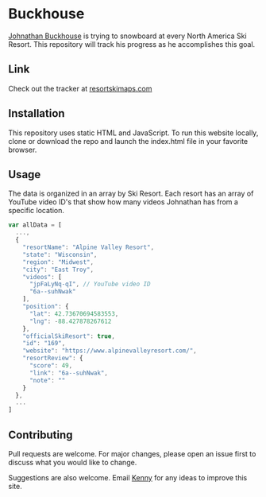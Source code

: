 # Buckhouse
[Johnathan Buckhouse](https://www.youtube.com/c/JohnathanBuckhouse) is trying to snowboard at every North America Ski Resort. This repository will track his progress as he accomplishes this goal.

## Link
Check out the tracker at [resortskimaps.com](https://resortskimaps.com)

## Installation

This repository uses static HTML and JavaScript. To run this website locally, clone or download the repo and launch the index.html file in your favorite browser.

## Usage

The data is organized in an array by Ski Resort. Each resort has an array of YouTube video ID's that show how many videos Johnathan has from a specific location.

```javascript
var allData = [
  ...,
  {
    "resortName": "Alpine Valley Resort",
    "state": "Wisconsin",
    "region": "Midwest",
    "city": "East Troy",
    "videos": [
      "jpFaLyNq-qI", // YouTube video ID
      "6a--suhNwak"
    ],
    "position": {
      "lat": 42.73670694583553,
      "lng": -88.427878267612
    },
    "officialSkiResort": true,
    "id": "169",
    "website": "https://www.alpinevalleyresort.com/",
    "resortReview": {
      "score": 49,
      "link": "6a--suhNwak",
      "note": ""
    }
  },
  ...
]
```

## Contributing
Pull requests are welcome. For major changes, please open an issue first to discuss what you would like to change.

Suggestions are also welcome. Email [Kenny](mailto:resortskimaps@gmail.com?subject=Buckhouse) for any ideas to improve this site.

